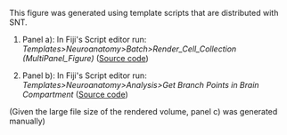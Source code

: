 This figure was generated using template scripts that are distributed with SNT.



1. Panel a): In Fiji's Script editor run: _Templates>Neuroanatomy>Batch>Render_Cell_Collection (MultiPanel_Figure)_ ([Source code](https://github.com/morphonets/SNT/blob/master/src/main/resources/script_templates/Neuroanatomy/Batch/Render_Cell_Collection_(MultiPanel_Figure).groovy))

2. Panel b): In Fiji's Script editor run: _Templates>Neuroanatomy>Analysis>Get Branch Points in Brain Compartment_ ([Source code](https://github.com/morphonets/SNT/blob/master/src/main/resources/script_templates/Neuroanatomy/Analysis/Get_Branch_Points_in_Brain_Compartment.groovy))

 (Given the large file size of the rendered volume, panel c) was generated manually)